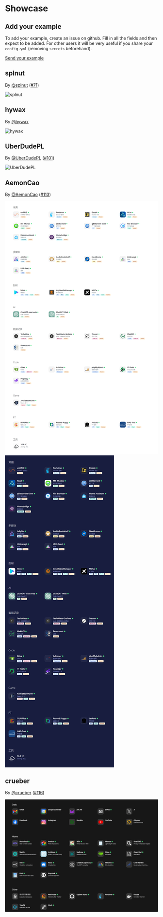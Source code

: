 # Showcase

## Add your example

To add your example, create an issue on github. Fill in all the fields and then expect to be added.
For other users it will be very useful if you share your `config.yml` (removing `secrets` beforehand).

[Send your example](https://github.com/hywax/mafl/issues/new?assignees=&labels=showcase&projects=&template=showcase.yml&title=%5BSHOWCASE%5D+%3Ctitle%3E)

## splnut

By [@splnut](https://github.com/splnut) ([#71](https://github.com/hywax/mafl/issues/71))

![splnut](../public/showcase/splnut.png)

## hywax

By [@hywax](https://github.com/hywax)

![hywax](../public/showcase/hywax.png)

## UberDudePL

By [@UberDudePL](https://github.com/UberDudePL) ([#101](https://github.com/hywax/mafl/issues/101))

![UberDudePL](../public/showcase/uberdudepl.png)

## AemonCao

By [@AemonCao](https://github.com/AemonCao) ([#113](https://github.com/hywax/mafl/issues/113))

![AemonCao 1](../public/showcase/aemon-cao-1.png)
![AemonCao 2](../public/showcase/aemon-cao-2.png)

## crueber

By [@crueber](https://github.com/crueber) ([#116](https://github.com/hywax/mafl/issues/116))

![crueber](../public/showcase/crueber.png)

